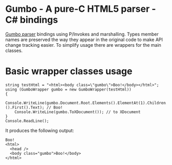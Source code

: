 Gumbo - A pure-C HTML5 parser - C# bindings
=============

[Gumbo parser](https://github.com/google/gumbo-parser) bindings using P/Invokes and marshalling.
Types member names are preserved the way they appear in the original code to make API change tracking easier.
To simplify usage there are wrappers for the main classes.

Basic wrapper classes usage
=============

    string testHtml = "<html><body class=\"gumbo\">Boo!</body></html>";
    using (GumboWrapper gumbo = new GumboWrapper(testHtml))
    {
        Console.WriteLine(gumbo.Document.Root.Elements().ElementAt(1).Children.OfType<TextWrapper>().First().Text); // Boo!
        Console.WriteLine(gumbo.ToXDocument()); // to XDocument
    }
    Console.ReadLine();

It produces the following output:

    Boo!
    <html>
      <head />
      <body class="gumbo">Boo!</body>
    </html>


